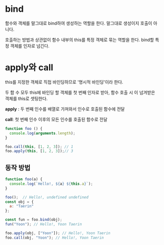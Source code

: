 # bind
함수와 객체를 말그대로 bind하여 생성하는 역할을 한다. 말그대로 생성이지 호출이 아니다.


호출하는 방법과 상관없이 함수 내부의 this를 특정 객체로 묶는 역할을 한다. bind할 특정 객체를 인자로 넘긴다.

# apply와 call
this를 지정한 객체로 직접 바인딩하므로 '명시적 바인딩'이라 한다.


두 함 수 모두 this에 바인딩 할 객체를 첫 번째 인자로 받아, 함수 호출 시 이 넘겨받은 객체를 this로 셋팅한다.


__apply__ : 두 번째 인수를 배열로 가져와서 인수로 호출된 함수에 전달


__call__: 첫 번째 인수 이후의 모든 인수를 호출된 함수로 전달


``` js
function foo () {
  console.log(arguments.length);
}

foo.call(this, [1, 2, 3]); // 1
foo.apply(this, [1, 2, 3]);// 3
```


## 동작 방법

``` js
function foo(a) {
  console.log(`Hello!, ${a} ${this.a}`);
}

foo();  // Hello!, undefined undefined
const obj = {
  a: "Taerin"
};

const fun = foo.bind(obj);
fun("Yoon"); // Hello!, Yoon Taerin

foo.apply(obj, ["Yoon"]); // Hello!, Yoon Taerin
foo.call(obj, "Yoon"); // Hello!, Yoon Taerin
```
